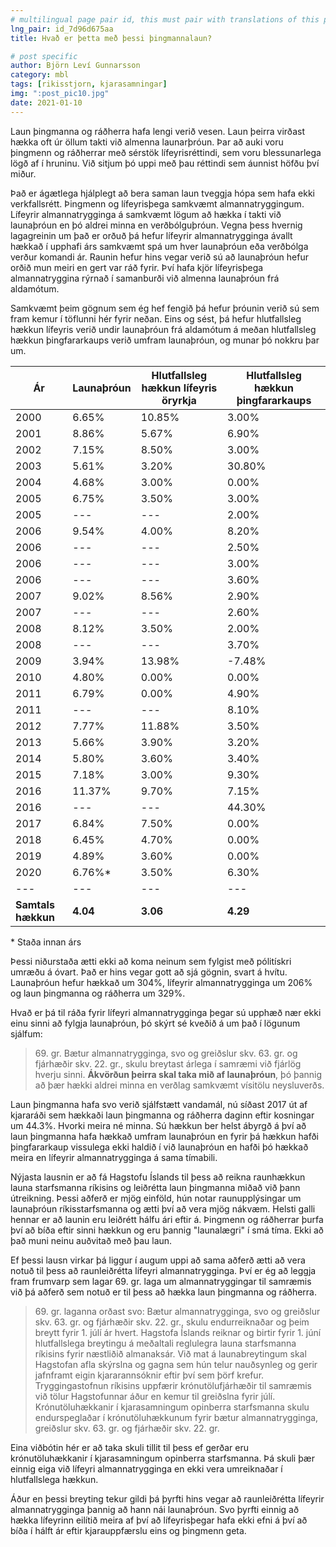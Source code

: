 ```yaml
---
# multilingual page pair id, this must pair with translations of this page. (This name must be unique)
lng_pair: id_7d96d675aa
title: Hvað er þetta með þessi þingmannalaun?

# post specific
author: Björn Leví Gunnarsson
category: mbl
tags: [rikisstjorn, kjarasamningar]
img: ":post_pic10.jpg"
date: 2021-01-10
---
```


Laun þingmanna og ráðherra hafa lengi verið vesen. Laun þeirra virðast hækka oft úr öllum takti við almenna launarþróun. Þar að auki voru þingmenn og ráðherrar með sérstök lífeyrisréttindi, sem voru blessunarlega lögð af í hruninu. Við sitjum þó uppi með þau réttindi sem áunnist höfðu því miður.

Það er ágætlega hjálplegt að bera saman laun tveggja hópa sem hafa ekki verkfallsrétt. Þingmenn og lífeyrisþega samkvæmt almannatryggingum. Lífeyrir almannatrygginga á samkvæmt lögum að hækka í takti við launaþróun en þó aldrei minna en verðbólguþróun. Vegna þess hvernig lagagreinin um það er orðuð þá hefur lífeyrir almannatrygginga ávallt hækkað í upphafi árs samkvæmt spá um hver launaþróun eða verðbólga verður komandi ár. Raunin hefur hins vegar verið sú að launaþróun hefur orðið mun meiri en gert var ráð fyrir. Því hafa kjör lífeyrisþega almannatryggina rýrnað í samanburði við almenna launaþróun frá aldamótum.

Samkvæmt þeim gögnum sem ég hef fengið þá hefur þróunin verið sú sem fram kemur í töflunni hér fyrir neðan. Eins og sést, þá hefur hlutfallsleg hækkun lífeyris verið undir launaþróun frá aldamótum á meðan hlutfallsleg hækkun þingfararkaups verið umfram launaþróun, og munar þó nokkru þar um.

| Ár | Launaþróun | Hlutfallsleg hækkun lífeyris öryrkja | Hlutfallsleg hækkun þingfararkaups | 
| --- | --- | --- | --- |
| 2000 | 6.65% | 10.85% | 3.00% |
| 2001 | 8.86% | 5.67% | 6.90% |
| 2002 | 7.15% | 8.50% | 3.00% |
| 2003 | 5.61% | 3.20% | 30.80% |
| 2004 | 4.68% | 3.00% | 0.00% |
| 2005 | 6.75% | 3.50% | 3.00% |
| 2005 | --- | --- | 2.00% |
| 2006 | 9.54% | 4.00% | 8.20% |
| 2006 | --- | --- | 2.50% |
| 2006 | --- | --- | 3.00% |
| 2006 | --- | --- | 3.60% |
| 2007 | 9.02% | 8.56% | 2.90% |
| 2007 | --- | --- | 2.60% |
| 2008 | 8.12% | 3.50% | 2.00% |
| 2008 | --- | --- | 3.70% |
| 2009 | 3.94% | 13.98% | -7.48% |
| 2010 | 4.80% | 0.00% | 0.00% |
| 2011 | 6.79% | 0.00% | 4.90% |
| 2011 | --- | --- | 8.10% |
| 2012 | 7.77% | 11.88% | 3.50% |
| 2013 | 5.66% | 3.90% | 3.20% |
| 2014 | 5.80% | 3.60% | 3.40% |
| 2015 | 7.18% | 3.00% | 9.30% |
| 2016 | 11.37% | 9.70% | 7.15% |
| 2016 | --- | --- | 44.30% |
| 2017 | 6.84% | 7.50% | 0.00% |
| 2018 | 6.45% | 4.70% | 0.00% |
| 2019 | 4.89% | 3.60% | 0.00% |
| 2020 | 6.76%* | 3.50% | 6.30% |
| --- | --- | --- | --- |
| __Samtals hækkun__ | __4.04__ | __3.06__ | __4.29__ |

\* Staða innan árs

Þessi niðurstaða ætti ekki að koma neinum sem fylgist með pólitískri umræðu á óvart. Það er hins vegar gott að sjá gögnin, svart á hvítu. Launaþróun hefur hækkað um 304%, lífeyrir almannatrygginga um 206% og laun þingmanna og ráðherra um 329%.

Hvað er þá til ráða fyrir lífeyri almannatrygginga þegar sú upphæð nær ekki einu sinni að fylgja launaþróun, þó skýrt sé kveðið á um það í lögunum sjálfum: 
>  69\. gr.
> Bætur almannatrygginga, svo og greiðslur skv. 63. gr. og fjárhæðir skv. 22. gr., skulu breytast árlega í samræmi við fjárlög hverju sinni. __Ákvörðun þeirra skal taka mið af launaþróun__, þó þannig að þær hækki aldrei minna en verðlag samkvæmt vísitölu neysluverðs.

Laun þingmanna hafa svo verið sjálfstætt vandamál, nú síðast 2017 út af kjararáði sem hækkaði laun þingmanna og ráðherra daginn eftir kosningar um 44.3%. Hvorki meira né minna. Sú hækkun ber helst ábyrgð á því að laun þingmanna hafa hækkað umfram launaþróun en fyrir þá hækkun hafði þingfararkaup vissulega ekki haldið í við launaþróun en hafði þó hækkað meira en lífeyrir almannatrygginga á sama tímabili. 

Nýjasta lausnin er að fá Hagstofu Íslands til þess að reikna raunhækkun launa starfsmanna ríkisins og leiðrétta laun þingmanna miðað við þann útreikning. Þessi aðferð er mjög einföld, hún notar raunupplýsingar um launaþróun ríkisstarfsmanna og ætti því að vera mjög nákvæm. Helsti galli hennar er að launin eru leiðrétt hálfu ári eftir á. Þingmenn og ráðherrar þurfa því að bíða eftir sinni hækkun og eru þannig "launalægri" í smá tíma. Ekki að það muni neinu auðvitað með þau laun.

Ef þessi lausn virkar þá liggur í augum uppi að sama aðferð ætti að vera notuð til þess að raunleiðrétta lífeyri almannatrygginga. Því er ég að leggja fram frumvarp sem lagar 69. gr. laga um almannatryggingar til samræmis við þá aðferð sem notuð er til þess að hækka laun þingmanna og ráðherra.

> 69\. gr. laganna orðast svo:
> Bætur almannatrygginga, svo og greiðslur skv. 63. gr. og fjárhæðir skv. 22. gr., skulu endurreiknaðar og þeim breytt fyrir 1. júlí ár hvert. Hagstofa Íslands reiknar og birtir fyrir 1. júní hlutfallslega breytingu á meðaltali reglulegra launa starfsmanna ríkisins fyrir næstliðið almanaksár. Við mat á launabreytingum skal Hagstofan afla skýrslna og gagna sem hún telur nauðsynleg og gerir jafnframt eigin kjararannsóknir eftir því sem þörf krefur. Tryggingastofnun ríkisins uppfærir krónutölufjárhæðir til samræmis við tölur Hagstofunnar áður en kemur til greiðslna fyrir júlí. Krónutöluhækkanir í kjarasamningum opinberra starfsmanna skulu endurspeglaðar í krónutöluhækkunum fyrir bætur almannatrygginga, greiðslur skv. 63. gr. og fjárhæðir skv. 22. gr.

Eina viðbótin hér er að taka skuli tillit til þess ef gerðar eru krónutöluhækkanir í kjarasamningum opinberra starfsmanna. Þá skuli þær einnig eiga við lífeyri almannatrygginga en ekki vera umreiknaðar í hlutfallslega hækkun. 

Áður en þessi breyting tekur gildi þá þyrfti hins vegar að raunleiðrétta lífeyrir almannatrygginga þannig að hann nái launaþróun. Svo þyrfti einnig að hækka lífeyrinn eilítið meira af því að lífeyrisþegar hafa ekki efni á því að bíða í hálft ár eftir kjarauppfærslu eins og þingmenn geta. 